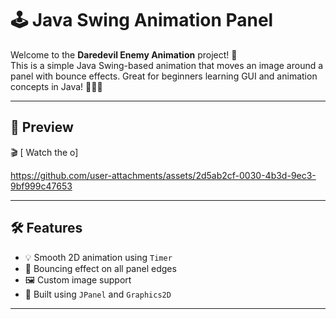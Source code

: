 # 🕹️ Java Swing Animation Panel

Welcome to the **Daredevil Enemy Animation** project! 🚀  
This is a simple Java Swing-based animation that moves an image around a panel with bounce effects. Great for beginners learning GUI and animation concepts in Java! 🎨🧑‍💻

---

## 📸 Preview

🎬 [ Watch the o]



https://github.com/user-attachments/assets/2d5ab2cf-0030-4b3d-9ec3-9bf999c47653


---

## 🛠️ Features

- 💡 Smooth 2D animation using `Timer`
- 🔁 Bouncing effect on all panel edges
- 🖼️ Custom image support
- 🧱 Built using `JPanel` and `Graphics2D`

---


